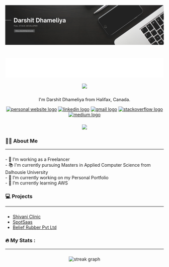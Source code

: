 <img src="./assets/Banner.png">

<h1 align="center"> 
<img src="./assets/Name.svg" width="600px">
<img src="https://raw.githubusercontent.com/MartinHeinz/MartinHeinz/master/wave.gif" width="55px"></h1>

<p align='center'>
I'm Darshit Dhameliya from Halifax, Canada.
<div align="center">
  <a href="https://darshitdhameliya.dev"><img src="https://img.shields.io/static/v1?message=https://darshitdhameliya.dev&logo=googlechrome&label=&color=075e54&logoColor=white&labelColor=&style=for-the-badge" height="25" alt="personal website logo" /></a>
  <a href="https://www.linkedin.com/in/darshit-dhameliya"><img src="https://img.shields.io/static/v1?message=LinkedIn&logo=linkedin&label=&color=0077B5&logoColor=white&labelColor=&style=for-the-badge" height="25" alt="linkedin logo"/></a>
  <a href="mailto:darshitdhameliya007@gmail.com"><img src="https://img.shields.io/static/v1?message=Gmail&logo=gmail&label=&color=D14836&logoColor=white&labelColor=&style=for-the-badge" height="25" alt="gmail logo" /></a>
  <a href="https://stackoverflow.com/users/15562363/darshit-dhameliya"><img src="https://img.shields.io/static/v1?message=Stackoverflow&logo=stackoverflow&label=&color=FE7A16&logoColor=white&labelColor=&style=for-the-badge" height="25" alt="stackoverflow logo" /></a>
  <a href="https://medium.com/@darshitdhameliya007"><img src="https://img.shields.io/static/v1?message=Medium&logo=medium&label=&color=12100E&logoColor=white&labelColor=&style=for-the-badge" height="25" alt="medium logo" /></a>
</div>

###

<div align="center">
  <img src="https://visitor-badge.laobi.icu/badge?page_id=darshitdhameliya.darshitdhameliya&"  />
</div>

### 

<h3 align="left">👩‍💻  About Me</h3>
<hr>

###

<p align="left">
- 🔭 I’m working as a Freelancer<br>
- 📚 I'm currently pursuing Masters in Applied Computer Science from Dalhousie University<br>
- 🔭 I’m currently working on my Personal Portfolio<br>
- 🌱 I’m currently learning AWS<br>
</p>

###

<h3 align="left">💻  Projects</h3>
<hr>

###

- [Shivani Clinic](https://shivaniskinclinic.com)
- [SpotSaas](https://spotsaas.com)
- [Belief Rubber Pvt Ltd](https://play.google.com/store/apps/details?id=darshit.apps.beliefrubber&hl=en_CA&gl=US)


<h3 align="left">🔥   My Stats :</h3>
<hr>

###

<div align="center">
  <img src="https://streak-stats.demolab.com?user=darshitdhameliya&locale=en&mode=daily&theme=dark&hide_border=false&border_radius=5&order=3" height="220" alt="streak graph"  />
</div>

###